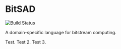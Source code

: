 # BitSAD
[![Build Status](https://travis-ci.com/UW-PHARM/BitSAD.svg?branch=master)](https://travis-ci.com/UW-PHARM/BitSAD)

A domain-specific language for bitstream computing.

Test. Test 2. Test 3.
